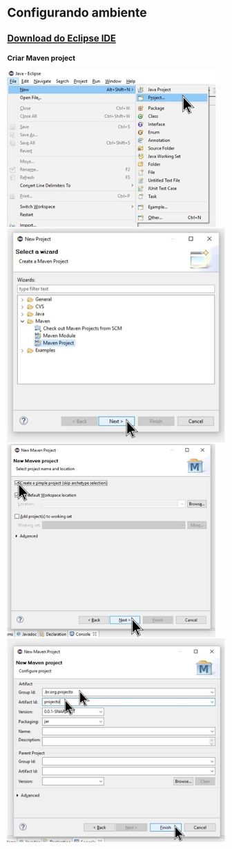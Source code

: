 # Configurando ambiente
## [Download do Eclipse IDE](https://www.eclipse.org/downloads/packages/all)

### Criar Maven project
![Primeiro Passo](assets/image.jpeg)
![Primeiro Passo](assets/image1.jpeg)
![Primeiro Passo](assets/image2.jpeg)
![Primeiro Passo](assets/image3.jpeg)